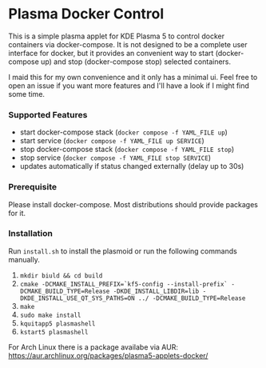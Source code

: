 # Plasma Docker Control

This is a simple plasma applet for KDE Plasma 5 to control docker containers via docker-compose. It is not designed to be a complete user interface for docker, but it provides an convenient way to start (docker-compose up) and stop (docker-compose stop) selected containers. 

I maid this for my own convenience and it only has a minimal ui. Feel free to open an issue if you want more features and I'll have a look if I might find some time.

### Supported Features
* start docker-compose stack (`docker compose -f YAML_FILE up`)
* start service (`docker compose -f YAML_FILE up SERVICE`)
* stop docker-compose stack (`docker compose -f YAML_FILE stop`)
* stop service (`docker compose -f YAML_FILE stop SERVICE`)
* updates automatically if status changed externally (delay up to 30s)

### Prerequisite

Please install docker-compose. Most distributions should provide packages for it.

### Installation

Run `install.sh` to install the plasmoid or run the following commands manually.

1. `mkdir biuld && cd build`
2. ```cmake -DCMAKE_INSTALL_PREFIX=`kf5-config --install-prefix` -DCMAKE_BUILD_TYPE=Release -DKDE_INSTALL_LIBDIR=lib -DKDE_INSTALL_USE_QT_SYS_PATHS=ON ../ -DCMAKE_BUILD_TYPE=Release```
3. `make`
4. `sudo make install`
5. `kquitapp5 plasmashell`
6. `kstart5 plasmashell`

For Arch Linux there is a package availabe via AUR: https://aur.archlinux.org/packages/plasma5-applets-docker/
